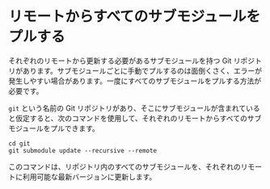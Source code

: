 # リモートからすべてのサブモジュールをプルする

それぞれのリモートから更新する必要があるサブモジュールを持つ Git リポジトリがあります。サブモジュールごとに手動でプルするのは面倒くさく、エラーが発生しやすい場合があります。一度にすべてのサブモジュールをプルする方法が必要です。

`git` という名前の Git リポジトリがあり、そこにサブモジュールが含まれていると仮定すると、次のコマンドを使用して、それぞれのリモートからすべてのサブモジュールをプルできます。

```shell
cd git
git submodule update --recursive --remote
```

このコマンドは、リポジトリ内のすべてのサブモジュールを、それぞれのリモートに利用可能な最新バージョンに更新します。
